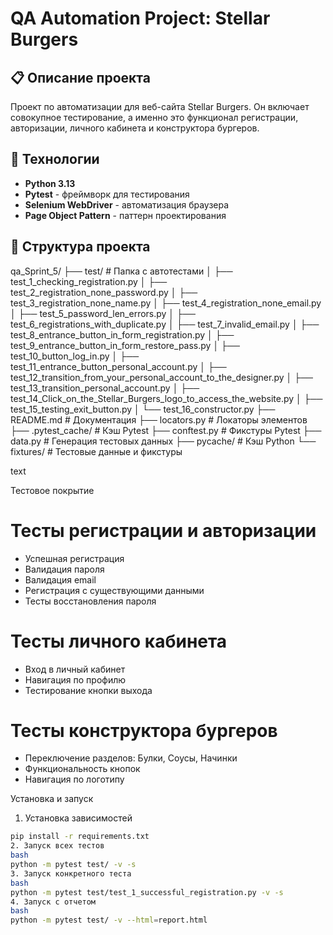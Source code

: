 # QA Automation Project: Stellar Burgers

## 📋 Описание проекта
Проект по автоматизации для веб-сайта Stellar Burgers. Он включает совокупное тестирование, а именно это функционал регистрации, авторизации, личного кабинета и конструктора бургеров.

## 🚀 Технологии
- **Python 3.13**
- **Pytest** - фреймворк для тестирования
- **Selenium WebDriver** - автоматизация браузера
- **Page Object Pattern** - паттерн проектирования

## 📁 Структура проекта
qa_Sprint_5/
├── test/ # Папка с автотестами
│ ├── test_1_сhecking_registration.py
│ ├── test_2_registration_none_password.py
│ ├── test_3_registration_none_name.py
│ ├── test_4_registration_none_email.py
│ ├── test_5_password_len_errors.py
│ ├── test_6_registrations_with_duplicate.py
│ ├── test_7_invalid_email.py
│ ├── test_8_entrance_button_in_form_registration.py
│ ├── test_9_entrance_button_in_form_restore_pass.py
│ ├── test_10_button_log_in.py
│ ├── test_11_entrance_button_personal_account.py
│ ├── test_12_transition_from_your_personal_account_to_the_designer.py
│ ├── test_13_transition_personal_account.py
│ ├── test_14_Click_on_the_Stellar_Burgers_logo_to_access_the_website.py
│ ├── test_15_testing_exit_button.py
│ └── test_16_constructor.py
├── README.md # Документация
├── locators.py # Локаторы элементов
├── .pytest_cache/ # Кэш Pytest
├── conftest.py # Фикстуры Pytest
├── data.py # Генерация тестовых данных
├── pycache/ # Кэш Python
└── fixtures/ # Тестовые данные и фикстуры

text

Тестовое покрытие

# Тесты регистрации и авторизации
- Успешная регистрация
- Валидация пароля
- Валидация email
- Регистрация с существующими данными
- Тесты восстановления пароля

# Тесты личного кабинета
- Вход в личный кабинет
- Навигация по профилю
- Тестирование кнопки выхода

# Тесты конструктора бургеров
- Переключение разделов: Булки, Соусы, Начинки
- Функциональность кнопок
- Навигация по логотипу

Установка и запуск

1. Установка зависимостей
```bash
pip install -r requirements.txt
2. Запуск всех тестов
bash
python -m pytest test/ -v -s
3. Запуск конкретного теста
bash
python -m pytest test/test_1_successful_registration.py -v -s
4. Запуск с отчетом
bash
python -m pytest test/ -v --html=report.html 